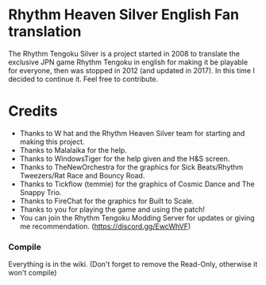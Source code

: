 # Rhythm Heaven Silver English Fan translation
The Rhythm Tengoku Silver is a project started in 2008 to translate the exclusive JPN game Rhythm Tengoku in english for making it be playable for everyone, then was stopped in 2012 (and updated in 2017). In this time I decided to continue it.
Feel free to contribute.
# Credits
* Thanks to W hat and the Rhythm Heaven Silver team for starting and making this project. 
* Thanks to Malalaika for the help. 
* Thanks to WindowsTiger for the help given and the H&S screen.
* Thanks to TheNewOrchestra for the graphics for Sick Beats/Rhythm Tweezers/Rat Race and Bouncy Road.
* Thanks to Tickflow (temmie) for the graphics of Cosmic Dance and The Snappy Trio.
* Thanks to FireChat for the graphics for Built to Scale.
* Thanks to you for playing the game and using the patch!
* You can join the Rhythm Tengoku Modding Server for updates or giving me recommendation. (https://discord.gg/EwcWhVF)
### Compile
Everything is in the wiki. (Don't forget to remove the Read-Only, otherwise it won't compile)